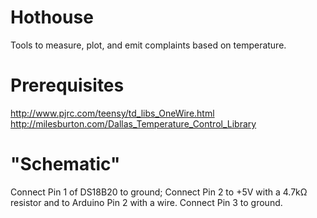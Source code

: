 # Hothouse

Tools to measure, plot, and emit complaints based on temperature.

# Prerequisites

http://www.pjrc.com/teensy/td_libs_OneWire.html
http://milesburton.com/Dallas_Temperature_Control_Library

# "Schematic"

Connect Pin 1 of DS18B20 to ground;
Connect Pin 2 to +5V with a 4.7kΩ resistor and to Arduino Pin 2 with a wire.
Connect Pin 3 to ground.
